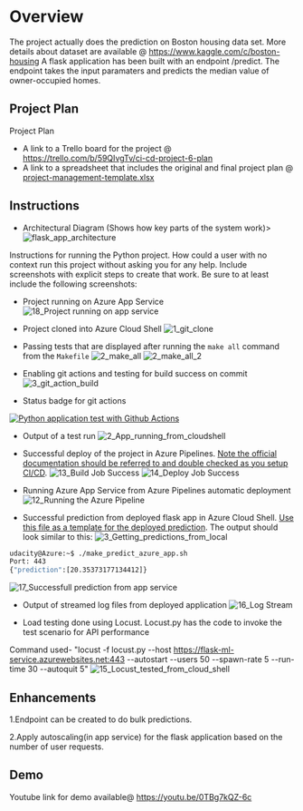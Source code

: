 # Overview

The project actually does the prediction on Boston housing data set. More details about dataset are available @ https://www.kaggle.com/c/boston-housing
A flask application has been built with an endpoint /predict. The endpoint takes the input paramaters and predicts the median value of owner-occupied homes.

## Project Plan
Project Plan

* A link to a Trello board for the project @ https://trello.com/b/59QIvgTv/ci-cd-project-6-plan
* A link to a spreadsheet that includes the original and final project plan @ [project-management-template.xlsx](https://github.com/navaneethsantharam/flask-ml-service-with-azuredevops/files/9641407/project-management-template.xlsx)

## Instructions

* Architectural Diagram (Shows how key parts of the system work)>
![flask_app_architecture](https://user-images.githubusercontent.com/108083391/192158289-25455529-6ac5-4cac-9b88-d28752b638de.jpg)


Instructions for running the Python project.  How could a user with no context run this project without asking you for any help.  Include screenshots with explicit steps to create that work. Be sure to at least include the following screenshots:

* Project running on Azure App Service
![18_Project running on app service](https://user-images.githubusercontent.com/108083391/192157075-e290d503-bef0-4d3d-a21b-d10bc3d6b2bc.jpg)


* Project cloned into Azure Cloud Shell
![1_git_clone](https://user-images.githubusercontent.com/108083391/192231828-715571c7-5400-405f-bdec-d33e2c371f44.jpg)


* Passing tests that are displayed after running the `make all` command from the `Makefile`
![2_make_all](https://user-images.githubusercontent.com/108083391/192231926-70cdcd5b-cf50-43df-9ce6-4108b630e669.jpg)
![2_make_all_2](https://user-images.githubusercontent.com/108083391/192231951-7cc9aa21-8885-49d7-8f61-48c0ea8ca07c.jpg)


* Enabling git actions and testing for build success on commit
![3_git_action_build](https://user-images.githubusercontent.com/108083391/192235456-10606ba1-ffe7-4da1-916c-9e2e0164ed7a.jpg)


* Status badge for git actions


[![Python application test with Github Actions](https://github.com/navaneethsantharam/project6-CI-CD-Integration/actions/workflows/pythonapp.yml/badge.svg)](https://github.com/navaneethsantharam/project6-CI-CD-Integration/actions/workflows/pythonapp.yml)


* Output of a test run
![2_App_running_from_cloudshell](https://user-images.githubusercontent.com/108083391/192156905-a9854d00-3900-4f3d-a74d-c9ed6e0f2eb5.jpg)


* Successful deploy of the project in Azure Pipelines.  [Note the official documentation should be referred to and double checked as you setup CI/CD](https://docs.microsoft.com/en-us/azure/devops/pipelines/ecosystems/python-webapp?view=azure-devops).
![13_Build Job Success](https://user-images.githubusercontent.com/108083391/192156820-4fbdcd28-e54e-4840-b6d4-9d8ba8918931.jpg)
![14_Deploy Job Success](https://user-images.githubusercontent.com/108083391/192156816-ff33c82d-769e-4599-9f7e-6148639c49d9.jpg)


* Running Azure App Service from Azure Pipelines automatic deployment
![12_Running the Azure Pipeline](https://user-images.githubusercontent.com/108083391/192156808-6f1b6717-5ff4-47f3-91bb-8ee412196bf3.jpg)


* Successful prediction from deployed flask app in Azure Cloud Shell.  [Use this file as a template for the deployed prediction](https://github.com/udacity/nd082-Azure-Cloud-DevOps-Starter-Code/blob/master/C2-AgileDevelopmentwithAzure/project/starter_files/flask-sklearn/make_predict_azure_app.sh).
The output should look similar to this:
![3_Getting_predictions_from_local](https://user-images.githubusercontent.com/108083391/192156804-d7ffa418-74be-4321-a195-c7b9d364fb34.jpg)

```bash
udacity@Azure:~$ ./make_predict_azure_app.sh
Port: 443
{"prediction":[20.35373177134412]}
```
![17_Successfull prediction from app service](https://user-images.githubusercontent.com/108083391/192156792-ac78803f-c5ae-4672-bc0a-d461e46ee6cd.jpg)


* Output of streamed log files from deployed application
![16_Log Stream](https://user-images.githubusercontent.com/108083391/192156987-6963a25d-c607-4e81-9d42-bd806e2a238f.jpg)


* Load testing done using Locust. Locust.py has the code to invoke the test scenario for API performance

Command used-
"locust -f locust.py --host https://flask-ml-service.azurewebsites.net:443 --autostart --users 50 --spawn-rate 5 --run-time 30 --autoquit 5"
![15_Locust_tested_from_cloud_shell](https://user-images.githubusercontent.com/108083391/192157019-6e41f51a-e33b-466d-b249-2c50eeb83559.jpg)

> 

## Enhancements

1.Endpoint can be created to do bulk predictions.

2.Apply autoscaling(in app service) for the flask application based on the number of user requests.


## Demo 

Youtube link for demo available@ https://youtu.be/0TBg7kQZ-6c

